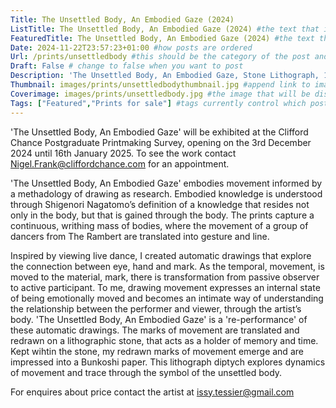 ```yaml
---
Title: The Unsettled Body, An Embodied Gaze (2024)
ListTitle: The Unsettled Body, An Embodied Gaze (2024) #the text that is displayed below each post on the list pages
FeaturedTitle: The Unsettled Body, An Embodied Gaze (2024) #the text that is displayed if the post is on the featured slot
Date: 2024-11-22T23:57:23+01:00 #how posts are ordered 
Url: /prints/unsettledbody #this should be the category of the post and then the file name e.g. /print/printfilename
Draft: False # change to false when you want to post
Description: 'The Unsettled Body, An Embodied Gaze, Stone Lithograph, 124cm x 98cm, (2024)' #Ca[tion for main image and description for alt images
Thumbnail: images/prints/unsettledbodythumbnail.jpg #append link to image that will be shown on the list page
Coverimage: images/prints/unsettledbody.jpg #the image that will be displayed at the top of the post
Tags: ["Featured","Prints for sale"] #tags currently control which posts are featured and what prints are available to buy, add more by adding a comma to the latest tag
---
```

'The Unsettled Body, An Embodied Gaze' will be exhibited at the Clifford Chance Postgraduate Printmaking Survey, opening on the 3rd December 2024 until 16th January 2025. To see the work contact Nigel.Frank@cliffordchance.com for an appointment.

'The Unsettled Body, An Embodied Gaze' embodies movement informed by a methadology of drawing as research. Embodied knowledge is understood through Shigenori Nagatomo’s definition of a knowledge that resides not only in the body, but that is gained through the body. The prints capture a continuous, writhing mass of bodies, where the movement of a group of dancers from The Rambert are translated into gesture and line. 

Inspired by viewing live dance, I created automatic drawings that explore the connection between eye, hand and mark. As the temporal, movement, is moved to the material, mark, there is transformation from passive observer to active participant. To me, drawing movement expresses an internal state of being emotionally moved and becomes an intimate way of understanding the relationship between the performer and viewer, through the artist’s body. 'The Unsettled Body, An Embodied Gaze' is a 're-performance' of these automatic drawings. The marks of movement are translated and redrawn on a lithographic stone, that acts as a holder of memory and time. Kept wihtin the stone, my redrawn marks of movement emerge and are impressed into a Bunkoshi paper. This lithograph diptych explores dynamics of movement and trace through the symbol of the unsettled body.

For enquires about price contact the artist at issy.tessier@gmail.com

<!----
    Guide for basic text formatting if needed (italics, headings etc): https://www.markdownguide.org/basic-syntax/

    ![This is where the alt text goes (image description)](https://isabellatessier.co.uk/images/exhibitions/venice%20biennale/exhibition%20and%20talk/2-Cover-image.jpg <- link to the image)
    This is where to put the caption for the image
>



